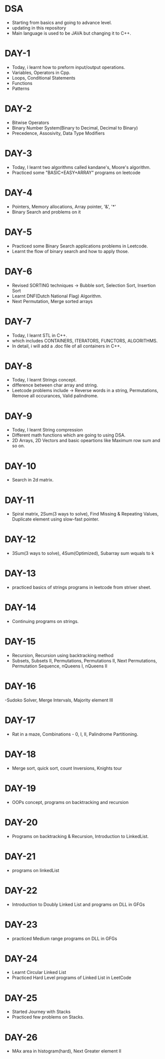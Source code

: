 # DSA
- Starting from basics and going to advance level.
- updating in this repository
- Main language is used to be JAVA but changing it to C++.
# DAY-1
- Today, i learnt how to preform input/output operations.
- Variables, Operators in Cpp.
- Loops, Conditional Statements
- Functions
- Patterns
# DAY-2
- Bitwise Operators
- Binary Number System(Binary to Decimal, Decimal to Binary)
- Precedence, Assosivity, Data Type Modifiers
# DAY-3
- Today, I learnt two algorithms called kandane's, Moore's algorithm.
- Practiced some "BASIC+EASY+ARRAY" programs on leetcode
# DAY-4
- Pointers, Memory allocations, Array pointer, '&', '*'
- Binary Search and problems on it
# DAY-5
- Practiced some Binary Search applications problems in Leetcode.
- Learnt the flow of binary search and how to apply those.
# DAY-6
- Revised SORTING techniques -> Bubble sort, Selection Sort, Insertion Sort
- Learnt DNF(Dutch National Flag) Algorithm.
-  Next Permutation, Merge sorted arrays
# DAY-7
- Today, I learnt STL in C++.
- which includes CONTAINERS, ITERATORS, FUNCTORS, ALGORITHMS.
- In detail, i will add a .doc file of all containers in C++.
# DAY-8
- Today, I learnt Strings concept.
- difference between char array and string.
- Leetcode problems include -> Reverse words in a string, Permutations, Remove all occurances, Valid palindrome.
# DAY-9
- Today, I learnt String compression
- Different math functions which are going to using DSA.
- 2D Arrays, 2D Vectors and basic opeartions like Maximum row sum and so on.
# DAY-10
- Search in 2d matrix.
# DAY-11
- Spiral matrix, 2Sum(3 ways to solve), Find Missing & Repeating Values, Duplicate element using slow-fast pointer.
# DAY-12
- 3Sum(3 ways to solve), 4Sum(Optimized), Subarray sum wquals to k
# DAY-13
- practiced basics of strings programs in leetcode from striver sheet.
# DAY-14
- Continuing programs on strings.
# DAY-15
- Recursion, Recursion using backtracking method
- Subsets, Subsets II, Permutations, Permutations II, Next Permutations, Permutation Sequence, nQueens I, nQueens II
# DAY-16
-Sudoko Solver, Merge Intervals, Majority element III
# DAY-17
- Rat in a maze, Combinations - 0, I, II, Palindrome Partitioning.
# DAY-18
- Merge sort, quick sort, count Inversions, Knights tour
# DAY-19
- OOPs concept, programs on backtracking and recursion
# DAY-20
- Programs on backtracking & Recursion, Introduction to LinkedList.
# DAY-21
- programs on linkedList 
# DAY-22
- Introduction to Doubly Linked List and programs on DLL in GFGs
# DAY-23
- practiced Medium range programs on DLL in GFGs
# DAY-24
- Learnt Circular Linked List
- Practiced Hard Level programs of Linked List in LeetCode
# DAY-25
- Started Journey with Stacks
- Practiced few problems on Stacks.
# DAY-26
- MAx area in histogram(hard), Next Greater element II
